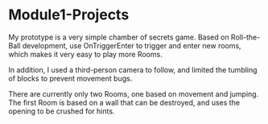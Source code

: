 # Module1-Projects
 
My prototype is a very simple chamber of secrets game. Based on Roll-the-Ball development, use OnTriggerEnter to trigger and enter new rooms, which makes it very easy to play more Rooms.

In addition, I used a third-person camera to follow, and limited the tumbling of blocks to prevent movement bugs.

There are currently only two Rooms, one based on movement and jumping. The first Room is based on a wall that can be destroyed, and uses the opening to be crushed for hints.